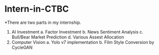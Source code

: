 # Intern-in-CTBC
*There are two parts in my internship.
1. AI Investment
  a. Factor Investment
  b. News Sentiment Analysis
  c. Bull/Bear Market Prediction
  d. Various Assest Allocation
2. Computer Vision
  a. Yolo v7 implementation
  b. Film Style Conversion by CycleGAN
